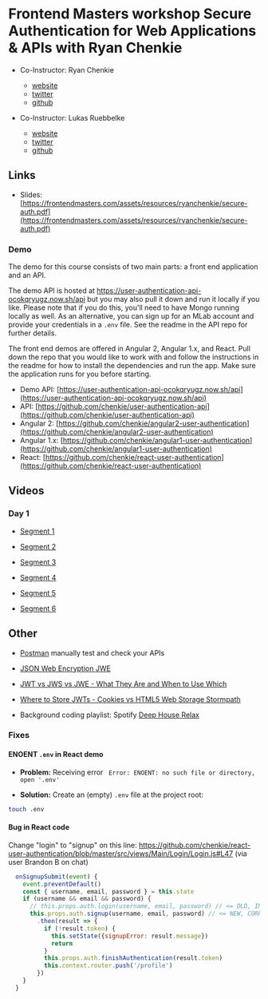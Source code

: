 # Frontend Masters workshop Secure Authentication for Web Applications &amp; APIs with Ryan Chenkie

* Co-Instructor: Ryan Chenkie
  * [website](http://ryanchenkie.com/)
  * [twitter](https://twitter.com/ryanchenkie)
  * [github](https://github.com/chenkie)

* Co-Instructor: Lukas Ruebbelke
  * [website](http://onehungrymind.com)
  * [twitter](https://twitter.com/simpulton)
  * [github](https://twitter.com/simpulton)

## Links

* Slides: [https://frontendmasters.com/assets/resources/ryanchenkie/secure-auth.pdf](https://frontendmasters.com/assets/resources/ryanchenkie/secure-auth.pdf)

### Demo

The demo for this course consists of two main parts: a front end
application and an API.

The demo API is hosted at
https://user-authentication-api-ocokqryugz.now.sh/api but you may also
pull it down and run it locally if you like. Please note that if you
do this, you'll need to have Mongo running locally as well. As an
alternative, you can sign up for an MLab account and provide your
credentials in a `.env` file. See the readme in the API repo for
further details.

The front end demos are offered in Angular 2, Angular 1.x, and
React. Pull down the repo that you would like to work with and follow
the instructions in the readme for how to install the dependencies and
run the app. Make sure the application runs for you before starting.

* Demo API: [https://user-authentication-api-ocokqryugz.now.sh/api](https://user-authentication-api-ocokqryugz.now.sh/api)
* API: [https://github.com/chenkie/user-authentication-api](https://github.com/chenkie/user-authentication-api)
* Angular 2: [https://github.com/chenkie/angular2-user-authentication](https://github.com/chenkie/angular2-user-authentication)
* Angular 1.x: [https://github.com/chenkie/angular1-user-authentication](https://github.com/chenkie/angular1-user-authentication)
* React: [https://github.com/chenkie/react-user-authentication](https://github.com/chenkie/react-user-authentication)


## Videos

### Day 1

* [Segment 1](https://livestream.com/accounts/4894689/events/6617190/videos/141470376)

* [Segment 2](https://livestream.com/accounts/4894689/events/6617190/videos/141527296)

* [Segment 3](https://livestream.com/accounts/4894689/events/6617190/videos/141530976)

* [Segment 4](https://livestream.com/accounts/4894689/events/6617190/videos/141532145)

* [Segment 5](https://livestream.com/accounts/4894689/events/6617190/videos/141540939)

* [Segment 6](https://livestream.com/accounts/4894689/events/6617190/videos/141542893)

## Other

* [Postman](https://www.getpostman.com/) manually test and check your APIs

* [JSON Web Encryption JWE](https://tools.ietf.org/html/draft-ietf-jose-json-web-encryption-40)
* [JWT vs JWS vs JWE - What They Are and When to Use Which](https://securedb.co/community/jwt-vs-jws-vs-jwe/)

* [Where to Store JWTs - Cookies vs HTML5 Web Storage  Stormpath](https://stormpath.com/blog/where-to-store-your-jwts-cookies-vs-html5-web-storage)

* Background coding playlist: Spotify [Deep House Relax](https://open.spotify.com/user/spotify/playlist/7BixMZxL4bhgULJQ5wPbUz)

### Fixes

#### ENOENT `.env` in React demo

* **Problem:** Receiving error ` Error: ENOENT: no such file or directory, open '.env'`

* **Solution:** Create an (empty) `.env` file at the project root:

```bash
touch .env
```


#### Bug in React code

Change "login" to "signup" on this line: https://github.com/chenkie/react-user-authentication/blob/master/src/views/Main/Login/Login.js#L47 (via user Brandon B on chat)

```javascript
  onSignupSubmit(event) {
    event.preventDefault()
    const { username, email, password } = this.state
    if (username && email && password) {
      // this.props.auth.login(username, email, password) // <= OLD, INCORRECT
      this.props.auth.signup(username, email, password) // <= NEW, CORRECT
        .then(result => {
          if (!result.token) {
            this.setState({signupError: result.message})
            return
          }
          this.props.auth.finishAuthentication(result.token)
          this.context.router.push('/profile')
        })
    }
  }
```
